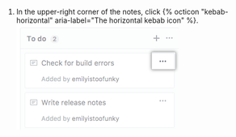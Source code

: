 1. In the upper-right corner of the notes, click {% octicon "kebab-horizontal" aria-label="The horizontal kebab icon" %}. ![Horizontal kebab icon in upper-right corner of note](/assets/images/help/projects/note-more-options.png)
